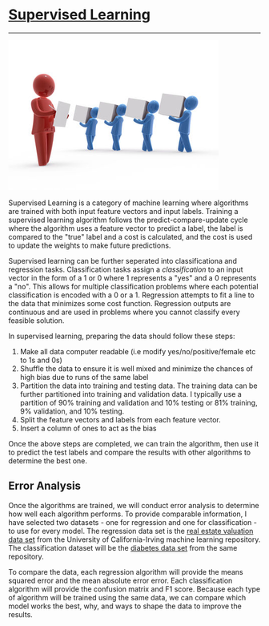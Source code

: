 # [Supervised Learning](https://en.wikipedia.org/wiki/Supervised_learning)

---

![supervisedlearning](supervisedlearning.jpg)

Supervised Learning is a category of machine learning where algorithms are trained with both input feature vectors and input labels. Training a supervised learning algorithm follows the predict-compare-update cycle where the algorithm uses a feature vector to predict a label, the label is compared to the "true" label and a cost is calculated, and the cost is used to update the weights to make future predictions.  

Supervised learning can be further seperated into classificationa and regression tasks. Classification tasks assign a *classification* to an input vector in the form of a 1 or 0 where 1 represents a "yes" and a 0 represents a "no". This allows for multiple classification problems where each potential classification is encoded with a 0 or a 1. Regression attempts to fit a line to the data that minimizes some cost function. Regression outputs are continuous and are used in problems where you cannot classify every feasible solution.

In supervised learning, preparing the data should follow these steps:
1. Make all data computer readable (i.e modify yes/no/positive/female etc to 1s and 0s)
2. Shuffle the data to ensure it is well mixed and minimize the chances of high bias due to runs of the same label
3. Partition the data into training and testing data. The training data can be further partitioned into training and validation data. I typically use a partition of 90% training and validation and 10% testing or 81% training, 9% validation, and 10% testing. 
4. Split the feature vectors and labels from each feature vector.
5. Insert a column of ones to act as the bias 

Once the above steps are completed, we can train the algorithm, then use it to predict the test labels and compare the results with other algorithms to determine the best one. 

## Error Analysis
Once the algorithms are trained, we will conduct error analysis to determine how well each algorithm performs. To provide comparable information, I have selected two datasets - one for regression and one for classification - to use for every model. The regression data set is the [real estate valuation data set](https://archive.ics.uci.edu/ml/datasets/Real+estate+valuation+data+set) from the University of California-Irving machine learning repository. The classification dataset will be the [diabetes data set](https://archive.ics.uci.edu/ml/datasets/Real+estate+valuation+data+set) from the same repository. 

To compare the data, each regression algorithm will provide the means squared error and the mean absolute error error. Each classification algorithm will provide the confusion matrix and F1 score. Because each type of algorithm will be trained using the same data, we can compare which model works the best, why, and ways to shape the data to improve the results. 
